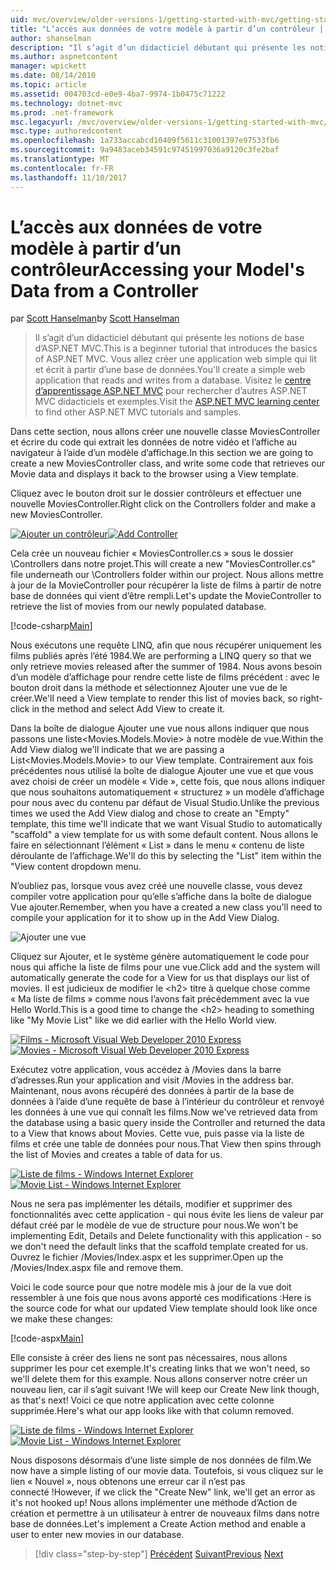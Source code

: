 ```yaml
---
uid: mvc/overview/older-versions-1/getting-started-with-mvc/getting-started-with-mvc-part5
title: "L’accès aux données de votre modèle à partir d’un contrôleur | Documents Microsoft"
author: shanselman
description: "Il s’agit d’un didacticiel débutant qui présente les notions de base d’ASP.NET MVC. Vous allez créer une application web simple qui lit et écrit à partir d’une base de données."
ms.author: aspnetcontent
manager: wpickett
ms.date: 08/14/2010
ms.topic: article
ms.assetid: 004703cd-e0e9-4ba7-9974-1b0475c71222
ms.technology: dotnet-mvc
ms.prod: .net-framework
msc.legacyurl: /mvc/overview/older-versions-1/getting-started-with-mvc/getting-started-with-mvc-part5
msc.type: authoredcontent
ms.openlocfilehash: 1a733accabcd10409f5611c31001397e97533fb6
ms.sourcegitcommit: 9a9483aceb34591c97451997036a9120c3fe2baf
ms.translationtype: MT
ms.contentlocale: fr-FR
ms.lasthandoff: 11/10/2017
---
```

<a name="accessing-your-models-data-from-a-controller"></a><span data-ttu-id="ea4b9-104">L’accès aux données de votre modèle à partir d’un contrôleur</span><span class="sxs-lookup"><span data-stu-id="ea4b9-104">Accessing your Model's Data from a Controller</span></span>
====================
<span data-ttu-id="ea4b9-105">par [Scott Hanselman](https://github.com/shanselman)</span><span class="sxs-lookup"><span data-stu-id="ea4b9-105">by [Scott Hanselman](https://github.com/shanselman)</span></span>

> <span data-ttu-id="ea4b9-106">Il s’agit d’un didacticiel débutant qui présente les notions de base d’ASP.NET MVC.</span><span class="sxs-lookup"><span data-stu-id="ea4b9-106">This is a beginner tutorial that introduces the basics of ASP.NET MVC.</span></span> <span data-ttu-id="ea4b9-107">Vous allez créer une application web simple qui lit et écrit à partir d’une base de données.</span><span class="sxs-lookup"><span data-stu-id="ea4b9-107">You'll create a simple web application that reads and writes from a database.</span></span> <span data-ttu-id="ea4b9-108">Visitez le [centre d’apprentissage ASP.NET MVC](../../../index.md) pour rechercher d’autres ASP.NET MVC didacticiels et exemples.</span><span class="sxs-lookup"><span data-stu-id="ea4b9-108">Visit the [ASP.NET MVC learning center](../../../index.md) to find other ASP.NET MVC tutorials and samples.</span></span>


<span data-ttu-id="ea4b9-109">Dans cette section, nous allons créer une nouvelle classe MoviesController et écrire du code qui extrait les données de notre vidéo et l’affiche au navigateur à l’aide d’un modèle d’affichage.</span><span class="sxs-lookup"><span data-stu-id="ea4b9-109">In this section we are going to create a new MoviesController class, and write some code that retrieves our Movie data and displays it back to the browser using a View template.</span></span>

<span data-ttu-id="ea4b9-110">Cliquez avec le bouton droit sur le dossier contrôleurs et effectuer une nouvelle MoviesController.</span><span class="sxs-lookup"><span data-stu-id="ea4b9-110">Right click on the Controllers folder and make a new MoviesController.</span></span>

<span data-ttu-id="ea4b9-111">[![Ajouter un contrôleur](getting-started-with-mvc-part5/_static/image2.png)](getting-started-with-mvc-part5/_static/image1.png)</span><span class="sxs-lookup"><span data-stu-id="ea4b9-111">[![Add Controller](getting-started-with-mvc-part5/_static/image2.png)](getting-started-with-mvc-part5/_static/image1.png)</span></span>

<span data-ttu-id="ea4b9-112">Cela crée un nouveau fichier « MoviesController.cs » sous le dossier \Controllers dans notre projet.</span><span class="sxs-lookup"><span data-stu-id="ea4b9-112">This will create a new "MoviesController.cs" file underneath our \Controllers folder within our project.</span></span> <span data-ttu-id="ea4b9-113">Nous allons mettre à jour de la MovieController pour récupérer la liste de films à partir de notre base de données qui vient d’être rempli.</span><span class="sxs-lookup"><span data-stu-id="ea4b9-113">Let's update the MovieController to retrieve the list of movies from our newly populated database.</span></span>

[!code-csharp[Main](getting-started-with-mvc-part5/samples/sample1.cs)]

<span data-ttu-id="ea4b9-114">Nous exécutons une requête LINQ, afin que nous récupérer uniquement les films publiés après l’été 1984.</span><span class="sxs-lookup"><span data-stu-id="ea4b9-114">We are performing a LINQ query so that we only retrieve movies released after the summer of 1984.</span></span> <span data-ttu-id="ea4b9-115">Nous avons besoin d’un modèle d’affichage pour rendre cette liste de films précédent : avec le bouton droit dans la méthode et sélectionnez Ajouter une vue de le créer.</span><span class="sxs-lookup"><span data-stu-id="ea4b9-115">We'll need a View template to render this list of movies back, so right-click in the method and select Add View to create it.</span></span>

<span data-ttu-id="ea4b9-116">Dans la boîte de dialogue Ajouter une vue nous allons indiquer que nous passons une liste&lt;Movies.Models.Movie&gt; à notre modèle de vue.</span><span class="sxs-lookup"><span data-stu-id="ea4b9-116">Within the Add View dialog we'll indicate that we are passing a List&lt;Movies.Models.Movie&gt; to our View template.</span></span> <span data-ttu-id="ea4b9-117">Contrairement aux fois précédentes nous utilisé la boîte de dialogue Ajouter une vue et que vous avez choisi de créer un modèle « Vide », cette fois, que nous allons indiquer que nous souhaitons automatiquement « structurez » un modèle d’affichage pour nous avec du contenu par défaut de Visual Studio.</span><span class="sxs-lookup"><span data-stu-id="ea4b9-117">Unlike the previous times we used the Add View dialog and chose to create an "Empty" template, this time we'll indicate that we want Visual Studio to automatically "scaffold" a view template for us with some default content.</span></span> <span data-ttu-id="ea4b9-118">Nous allons le faire en sélectionnant l’élément « List » dans le menu « contenu de liste déroulante de l’affichage.</span><span class="sxs-lookup"><span data-stu-id="ea4b9-118">We'll do this by selecting the "List" item within the "View content dropdown menu.</span></span>

<span data-ttu-id="ea4b9-119">N’oubliez pas, lorsque vous avez créé une nouvelle classe, vous devez compiler votre application pour qu’elle s’affiche dans la boîte de dialogue Vue ajouter.</span><span class="sxs-lookup"><span data-stu-id="ea4b9-119">Remember, when you have a created a new class you'll need to compile your application for it to show up in the Add View Dialog.</span></span>

![Ajouter une vue](getting-started-with-mvc-part5/_static/image3.png)

<span data-ttu-id="ea4b9-121">Cliquez sur Ajouter, et le système génère automatiquement le code pour nous qui affiche la liste de films pour une vue.</span><span class="sxs-lookup"><span data-stu-id="ea4b9-121">Click add and the system will automatically generate the code for a View for us that displays our list of movies.</span></span> <span data-ttu-id="ea4b9-122">Il est judicieux de modifier le &lt;h2&gt; titre à quelque chose comme « Ma liste de films » comme nous l’avons fait précédemment avec la vue Hello World.</span><span class="sxs-lookup"><span data-stu-id="ea4b9-122">This is a good time to change the &lt;h2&gt; heading to something like "My Movie List" like we did earlier with the Hello World view.</span></span>

<span data-ttu-id="ea4b9-123">[![Films - Microsoft Visual Web Developer 2010 Express](getting-started-with-mvc-part5/_static/image5.png)](getting-started-with-mvc-part5/_static/image4.png)</span><span class="sxs-lookup"><span data-stu-id="ea4b9-123">[![Movies - Microsoft Visual Web Developer 2010 Express](getting-started-with-mvc-part5/_static/image5.png)](getting-started-with-mvc-part5/_static/image4.png)</span></span>

<span data-ttu-id="ea4b9-124">Exécutez votre application, vous accédez à /Movies dans la barre d’adresses.</span><span class="sxs-lookup"><span data-stu-id="ea4b9-124">Run your application and visit /Movies in the address bar.</span></span> <span data-ttu-id="ea4b9-125">Maintenant, nous avons récupéré des données à partir de la base de données à l’aide d’une requête de base à l’intérieur du contrôleur et renvoyé les données à une vue qui connaît les films.</span><span class="sxs-lookup"><span data-stu-id="ea4b9-125">Now we've retrieved data from the database using a basic query inside the Controller and returned the data to a View that knows about Movies.</span></span> <span data-ttu-id="ea4b9-126">Cette vue, puis passe via la liste de films et crée une table de données pour nous.</span><span class="sxs-lookup"><span data-stu-id="ea4b9-126">That View then spins through the list of Movies and creates a table of data for us.</span></span>

<span data-ttu-id="ea4b9-127">[![Liste de films - Windows Internet Explorer](getting-started-with-mvc-part5/_static/image7.png)](getting-started-with-mvc-part5/_static/image6.png)</span><span class="sxs-lookup"><span data-stu-id="ea4b9-127">[![Movie List - Windows Internet Explorer](getting-started-with-mvc-part5/_static/image7.png)](getting-started-with-mvc-part5/_static/image6.png)</span></span>

<span data-ttu-id="ea4b9-128">Nous ne sera pas implémenter les détails, modifier et supprimer des fonctionnalités avec cette application - qui nous évite les liens de valeur par défaut créé par le modèle de vue de structure pour nous.</span><span class="sxs-lookup"><span data-stu-id="ea4b9-128">We won't be implementing Edit, Details and Delete functionality with this application - so we don't need the default links that the scaffold template created for us.</span></span> <span data-ttu-id="ea4b9-129">Ouvrez le fichier /Movies/Index.aspx et les supprimer.</span><span class="sxs-lookup"><span data-stu-id="ea4b9-129">Open up the /Movies/Index.aspx file and remove them.</span></span>

<span data-ttu-id="ea4b9-130">Voici le code source pour que notre modèle mis à jour de la vue doit ressembler à une fois que nous avons apporté ces modifications :</span><span class="sxs-lookup"><span data-stu-id="ea4b9-130">Here is the source code for what our updated View template should look like once we make these changes:</span></span>

[!code-aspx[Main](getting-started-with-mvc-part5/samples/sample2.aspx)]

<span data-ttu-id="ea4b9-131">Elle consiste à créer des liens ne sont pas nécessaires, nous allons supprimer les pour cet exemple.</span><span class="sxs-lookup"><span data-stu-id="ea4b9-131">It's creating links that we won't need, so we'll delete them for this example.</span></span> <span data-ttu-id="ea4b9-132">Nous allons conserver notre créer un nouveau lien, car il s’agit suivant !</span><span class="sxs-lookup"><span data-stu-id="ea4b9-132">We will keep our Create New link though, as that's next!</span></span> <span data-ttu-id="ea4b9-133">Voici ce que notre application avec cette colonne supprimée.</span><span class="sxs-lookup"><span data-stu-id="ea4b9-133">Here's what our app looks like with that column removed.</span></span>

<span data-ttu-id="ea4b9-134">[![Liste de films - Windows Internet Explorer](getting-started-with-mvc-part5/_static/image9.png)](getting-started-with-mvc-part5/_static/image8.png)</span><span class="sxs-lookup"><span data-stu-id="ea4b9-134">[![Movie List - Windows Internet Explorer](getting-started-with-mvc-part5/_static/image9.png)](getting-started-with-mvc-part5/_static/image8.png)</span></span>

<span data-ttu-id="ea4b9-135">Nous disposons désormais d’une liste simple de nos données de film.</span><span class="sxs-lookup"><span data-stu-id="ea4b9-135">We now have a simple listing of our movie data.</span></span> <span data-ttu-id="ea4b9-136">Toutefois, si vous cliquez sur le lien « Nouvel », nous obtenons une erreur car il n’est pas connecté !</span><span class="sxs-lookup"><span data-stu-id="ea4b9-136">However, if we click the "Create New" link, we'll get an error as it's not hooked up!</span></span> <span data-ttu-id="ea4b9-137">Nous allons implémenter une méthode d’Action de création et permettre à un utilisateur à entrer de nouveaux films dans notre base de données.</span><span class="sxs-lookup"><span data-stu-id="ea4b9-137">Let's implement a Create Action method and enable a user to enter new movies in our database.</span></span>

>[!div class="step-by-step"]
<span data-ttu-id="ea4b9-138">[Précédent](getting-started-with-mvc-part4.md)
[Suivant](getting-started-with-mvc-part6.md)</span><span class="sxs-lookup"><span data-stu-id="ea4b9-138">[Previous](getting-started-with-mvc-part4.md)
[Next](getting-started-with-mvc-part6.md)</span></span>

